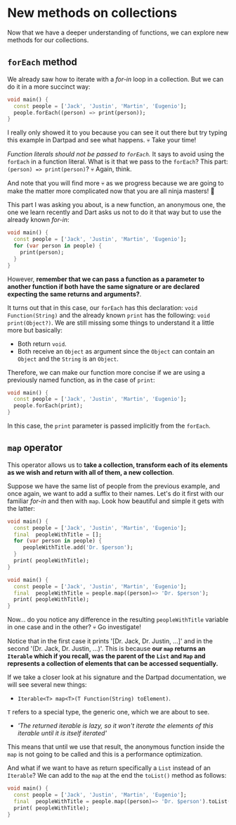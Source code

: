 # New methods on collections

Now that we have a deeper understanding of functions, we can explore new methods for our collections.

## `forEach` method

We already saw how to iterate with a _for-in_ loop in a collection. But we can do it in a more succinct way:

```dart
void main() {
  const people = ['Jack', 'Justin', 'Martin', 'Eugenio'];
  people.forEach((person) => print(person));
}
```

I really only showed it to you because you can see it out there but try typing this example in Dartpad and see what happens. 💀 Take your time!

_Function literals should not be passed to `forEach`._ It says to avoid using the `forEach` in a function literal. What is it that we pass to the `forEach`? This part: `(person) => print(person)`? 💀 Again, think.

And note that you will find more 💀 as we progress because we are going to make the matter more complicated now that you are all ninja masters! 🥷

This part I was asking you about, is a new function, an anonymous one, the one we learn recently and Dart asks us not to do it that way but to use the already known _for-in_:

```dart
void main() {
  const people = ['Jack', 'Justin', 'Martin', 'Eugenio'];
  for (var person in people) {
    print(person);
  }
}
```

However, __remember that we can pass a function as a parameter to another function if both have the same signature or are declared expecting the same returns and arguments?__.

It turns out that in this case, our `forEach` has this declaration:
`void Function(String)` and the already known `print` has the following: `void print(Object?)`. We are still missing some things to understand it a little more but basically:

- Both return `void`.
- Both receive an `Object` as argument since the `Object` can contain an `Object` and the `String` is an `Object`.

Therefore, we can make our function more concise if we are using a previously named function, as in the case of `print`:

```dart
void main() {
  const people = ['Jack', 'Justin', 'Martin', 'Eugenio'];
  people.forEach(print);
}
```

In this case, the `print` parameter is passed implicitly from the `forEach`.

## `map` operator

This operator allows us to __take a collection, transform each of its elements as we wish and return with all of them, a new collection__.

Suppose we have the same list of people from the previous example, and once again, we want to add a suffix to their names. Let's do it first with our familiar _for-in_ and then with `map`. Look how beautiful and simple it gets with the latter:

```dart
void main() {
  const people = ['Jack', 'Justin', 'Martin', 'Eugenio'];
  final  peopleWithTitle = [];
  for (var person in people) {
     peopleWithTitle.add('Dr. $person');
  }
  print( peopleWithTitle);
}
```

```dart
void main() {
  const people = ['Jack', 'Justin', 'Martin', 'Eugenio'];
  final  peopleWithTitle = people.map((person)=> 'Dr. $person');
  print( peopleWithTitle);
}
```

Now... do you notice any difference in the resulting `peopleWithTitle` variable in one case and in the other? 💀 Go investigate!

Notice that in the first case it prints '[Dr. Jack, Dr. Justin, ...]' and in the second '(Dr. Jack, Dr. Justin, ...)'. This is because __our `map` returns an `Iterable` which if you recall, was the parent of the `List` and `Map` and represents a collection of elements that can be accessed sequentially.__

If we take a closer look at his signature and the Dartpad documentation, we will see several new things:

- `Iterable<T> map<T>(T Function(String) toElement)`.

`T` refers to a special type, the generic one, which we are about to see.

- _'The returned iterable is lazy, so it won't iterate the elements of this iterable until it is itself iterated'_

This means that until we use that result, the anonymous function inside the `map` is not going to be called and this is a performance optimization.

And what if we want to have as return specifically a `List` instead of an `Iterable`? We can add to the `map` at the end the `toList()` method as follows:

```dart
void main() {
  const people = ['Jack', 'Justin', 'Martin', 'Eugenio'];
  final  peopleWithTitle = people.map((person)=> 'Dr. $person').toList();
  print( peopleWithTitle);
}
```
